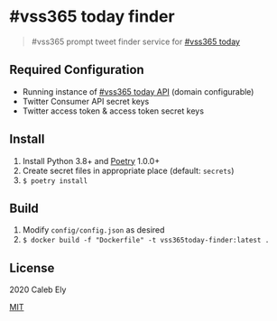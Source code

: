 # #vss365 today finder

> #vss365 prompt tweet finder service for [#vss365 today](https://vss365today.com/)


## Required Configuration

* Running instance of [#vss365 today API](https://github.com/le717/vss365today-api/) (domain configurable)
* Twitter Consumer API secret keys
* Twitter access token & access token secret keys

## Install

1. Install Python 3.8+ and [Poetry](https://python-poetry.org/) 1.0.0+
1. Create secret files in appropriate place (default: `secrets`)
1. `$ poetry install`

## Build

1. Modify `config/config.json` as desired
1. `$ docker build -f "Dockerfile" -t vss365today-finder:latest .`

## License

2020 Caleb Ely

[MIT](LICENSE)
